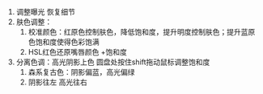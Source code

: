 1. 调整曝光 恢复细节
2. 肤色调整：
	1. 校准颜色：红原色控制肤色，降低饱和度，提升明度控制肤色；提升蓝原色饱和度使得色彩饱满
	2. HSL红色还原嘴唇颜色 +饱和度
3. 分离色调：高光阴影上色 圆盘处按住shift拖动鼠标调整饱和度
	1. 森系复古色：阴影偏蓝，高光偏绿
	2. 阴影往左 高光往右